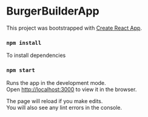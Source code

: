 # BurgerBuilderApp
This project was bootstrapped with [Create React App](https://github.com/facebookincubator/create-react-app).

### `npm install`
To install dependencies

### `npm start`

Runs the app in the development mode.<br>
Open [http://localhost:3000](http://localhost:3000) to view it in the browser.

The page will reload if you make edits.<br>
You will also see any lint errors in the console.